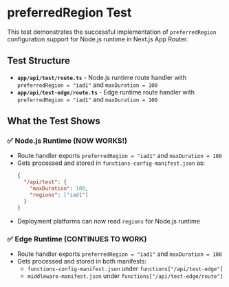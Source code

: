# preferredRegion Test

This test demonstrates the successful implementation of `preferredRegion` configuration support for Node.js runtime in Next.js App Router.

## Test Structure

- **`app/api/test/route.ts`** - Node.js runtime route handler with `preferredRegion = "iad1"` and `maxDuration = 100`
- **`app/api/test-edge/route.ts`** - Edge runtime route handler with `preferredRegion = "iad1"` and `maxDuration = 100`

## What the Test Shows

### ✅ Node.js Runtime (NOW WORKS!)

- Route handler exports `preferredRegion = "iad1"` and `maxDuration = 100`
- Gets processed and stored in `functions-config-manifest.json` as:
  ```json
  {
    "/api/test": {
      "maxDuration": 100,
      "regions": ["iad1"]
    }
  }
  ```
- Deployment platforms can now read `regions` for Node.js runtime

### ✅ Edge Runtime (CONTINUES TO WORK)

- Route handler exports `preferredRegion = "iad1"` and `maxDuration = 100`
- Gets processed and stored in both manifests:
  - `functions-config-manifest.json` under `functions["/api/test-edge"]`
  - `middleware-manifest.json` under `functions["/api/test-edge/route"]`
